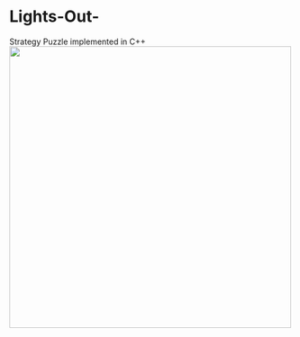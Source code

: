 # Lights-Out-

Strategy Puzzle implemented in C++
<a href="url"><img src="https://github.com/marksim5/Lights-Out-/blob/master/Images/Example.png" align="left" height="500" width="500" ></a>
